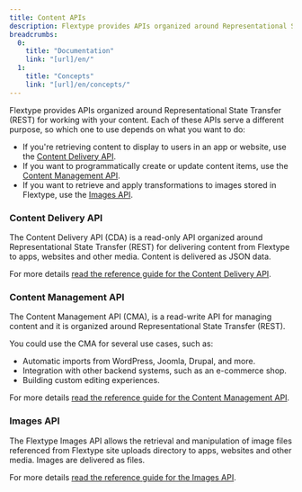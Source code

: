 ```yaml
---
title: Content APIs
description: Flextype provides APIs organized around Representational State Transfer (REST) APIs for working with your content. Each of these APIs serve a different purpose, so which one to use depends on what you want to do.
breadcrumbs:
  0:
    title: "Documentation"
    link: "[url]/en/"
  1:
    title: "Concepts"
    link: "[url]/en/concepts/"
---
```


Flextype provides APIs organized around Representational State Transfer (REST) for working with your content. Each of these APIs serve a different purpose, so which one to use depends on what you want to do:

* If you're retrieving content to display to users in an app or website, use the <a href="[url]/en/api/delivery">Content Delivery API</a>.
* If you want to programmatically create or update content items, use the <a href="[url]/en/api/management">Content Management API</a>.
* If you want to retrieve and apply transformations to images stored in Flextype, use the <a href="[url]/en/api/images">Images API</a>.


### Content Delivery API

The Content Delivery API (CDA) is a read-only API organized around Representational State Transfer (REST) for delivering content from Flextype to apps, websites and other media. Content is delivered as JSON data.

For more details <a href="[url]/en/api/delivery">read the reference guide for the Content Delivery API</a>.

### Content Management API

The Content Management API (CMA), is a read-write API for managing content and it is organized around Representational State Transfer (REST).

You could use the CMA for several use cases, such as:

* Automatic imports from WordPress, Joomla, Drupal, and more.
* Integration with other backend systems, such as an e-commerce shop.
* Building custom editing experiences.

For more details <a href="[url]/en/api/management">read the reference guide for the Content Management API</a>.

### Images API

The Flextype Images API allows the retrieval and manipulation of image files referenced from Flextype site uploads directory to apps, websites and other media. Images are delivered as files.

For more details <a href="[url]/en/api/images">read the reference guide for the Images API</a>.
